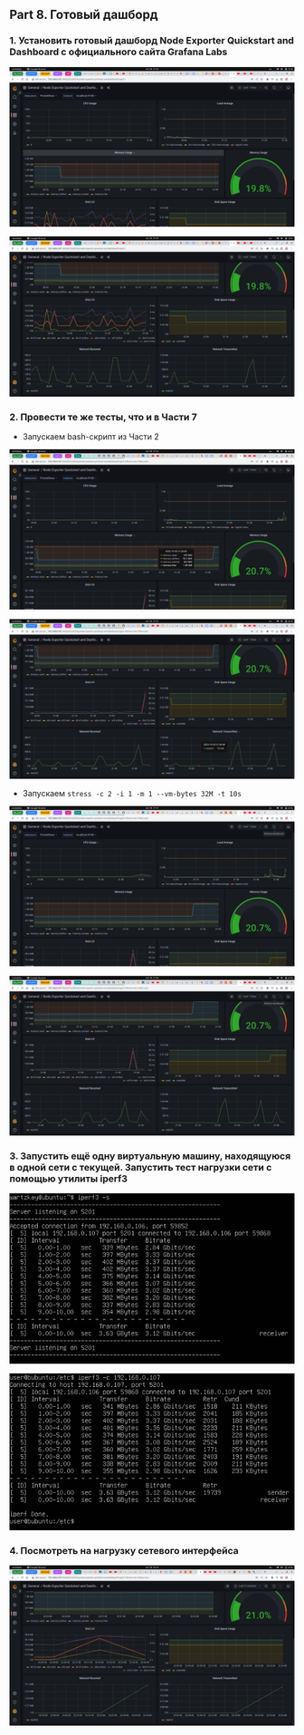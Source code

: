 ## Part 8. Готовый дашборд

### 1. Установить готовый дашборд Node Exporter Quickstart and Dashboard с официального сайта Grafana Labs

![image](./imgs/1.1.png)

![image](./imgs/1.2.png)


### 2. Провести те же тесты, что и в Части 7

- Запускаем bash-скрипт из Части 2

![image](./imgs/2.1.png)

![image](./imgs/2.2.png)

- Запускаем ``stress -c 2 -i 1 -m 1 --vm-bytes 32M -t 10s``

![image](./imgs/3.1.png)

![image](./imgs/3.2.png)

### 3. Запустить ещё одну виртуальную машину, находящуюся в одной сети с текущей. Запустить тест нагрузки сети с помощью утилиты iperf3

![image](./imgs/4.1.png)

![image](./imgs/4.2.png)

### 4. Посмотреть на нагрузку сетевого интерфейса

![image](./imgs/4.3.png)